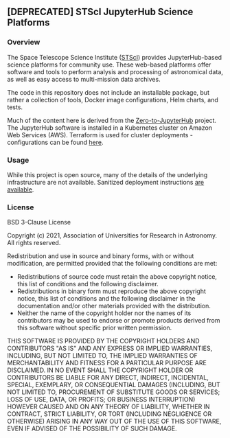 
## [DEPRECATED] STScI JupyterHub Science Platforms

### Overview
The Space Telescope Science Institute ([STScI](https://www.stsci.edu/)) provides JupyterHub-based science platforms for community use.  These web-based platforms offer software and tools to perform analysis and processing of astronomical data, as well as easy access to multi-mission data archives.

The code in this repository does not include an installable package, but rather a collection of tools, Docker image configurations, Helm charts, and tests.

Much of the content here is derived from the [Zero-to-JupyterHub](https://zero-to-jupyterhub.readthedocs.io/en/latest) project.  The JupyterHub software is installed in a Kubernetes cluster on Amazon Web Services (AWS).  Terraform is used for cluster deployments - configurations can be found [here](https://github.com/spacetelescope/terraform-deploy).

### Usage

While this project is open source, many of the details of the underlying infrastructure are not available.  Sanitized deployment instructions [are available](https://github.com/spacetelescope/jupyterhub-deploy/blob/main/doc/DEPLOYMENT.md).

### License

BSD 3-Clause License

Copyright (c) 2021, Association of Universities for Research in Astronomy. All rights reserved.

Redistribution and use in source and binary forms, with or without modification, are permitted provided that the following conditions are met:

- Redistributions of source code must retain the above copyright notice, this list of conditions and the following disclaimer.
- Redistributions in binary form must reproduce the above copyright notice, this list of conditions and the following disclaimer in the documentation and/or other materials provided with the distribution.
- Neither the name of the copyright holder nor the names of its contributors may be used to endorse or promote products derived from this software without specific prior written permission.

THIS SOFTWARE IS PROVIDED BY THE COPYRIGHT HOLDERS AND CONTRIBUTORS "AS IS" AND ANY EXPRESS OR IMPLIED WARRANTIES, INCLUDING, BUT NOT LIMITED TO, THE IMPLIED WARRANTIES OF MERCHANTABILITY AND FITNESS FOR A PARTICULAR PURPOSE ARE DISCLAIMED. IN NO EVENT SHALL THE COPYRIGHT HOLDER OR CONTRIBUTORS BE LIABLE FOR ANY DIRECT, INDIRECT, INCIDENTAL, SPECIAL, EXEMPLARY, OR CONSEQUENTIAL DAMAGES (INCLUDING, BUT NOT LIMITED TO, PROCUREMENT OF SUBSTITUTE GOODS OR SERVICES; LOSS OF USE, DATA, OR PROFITS; OR BUSINESS INTERRUPTION) HOWEVER CAUSED AND ON ANY THEORY OF LIABILITY, WHETHER IN CONTRACT, STRICT LIABILITY, OR TORT (INCLUDING NEGLIGENCE OR OTHERWISE) ARISING IN ANY WAY OUT OF THE USE OF THIS SOFTWARE, EVEN IF ADVISED OF THE POSSIBILITY OF SUCH DAMAGE.
